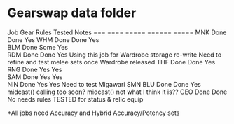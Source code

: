 Gearswap data folder
====================

Job		Gear		Rules		Tested		Notes
===		====		=====		======		=====
MNK		Done		Done		Yes
WHM		Done		Done		Yes		
BLM		Done		Some		Yes			
RDM		Done		Done		Yes			Using this job for Wardrobe storage re-write
											Need to refine and test melee sets once Wardrobe released
THF		Done		Done		Yes			
RNG		Done		Yes			Yes			
SAM		Done		Yes			Yes			
NIN		Done		Yes			Yes			Need to test Migawari
SMN
BLU		Done		Done		Yes			midcast() calling too soon? midcast() not what I think it is??
GEO		Done		Done		No			needs rules TESTED for status & relic equip

*All jobs need Accuracy and Hybrid Accuracy/Potency sets